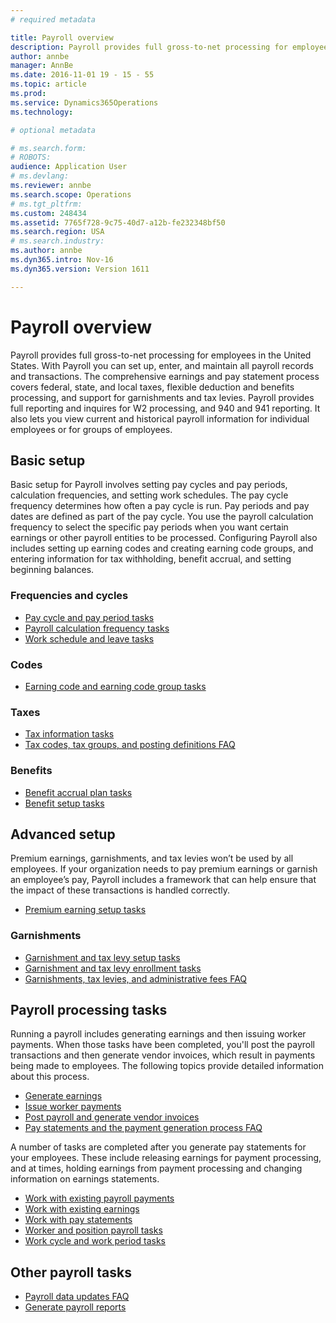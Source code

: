 ```yaml
---
# required metadata

title: Payroll overview
description: Payroll provides full gross-to-net processing for employees in the United States. With Payroll you can set up, enter, and maintain all payroll records and transactions. The comprehensive earnings and pay statement process covers federal, state, and local taxes, flexible deduction and benefits processing, and support for garnishments and tax levies. Payroll provides full reporting and inquires for W2 processing, and 940 and 941 reporting. It also lets you view current and historical payroll information for individual employees or for groups of employees.
author: annbe
manager: AnnBe
ms.date: 2016-11-01 19 - 15 - 55
ms.topic: article
ms.prod: 
ms.service: Dynamics365Operations
ms.technology: 

# optional metadata

# ms.search.form: 
# ROBOTS: 
audience: Application User
# ms.devlang: 
ms.reviewer: annbe
ms.search.scope: Operations
# ms.tgt_pltfrm: 
ms.custom: 248434
ms.assetid: 7765f728-9c75-40d7-a12b-fe232348bf50
ms.search.region: USA
# ms.search.industry: 
ms.author: annbe
ms.dyn365.intro: Nov-16
ms.dyn365.version: Version 1611

---
```


# Payroll overview

Payroll provides full gross-to-net processing for employees in the United States. With Payroll you can set up, enter, and maintain all payroll records and transactions. The comprehensive earnings and pay statement process covers federal, state, and local taxes, flexible deduction and benefits processing, and support for garnishments and tax levies. Payroll provides full reporting and inquires for W2 processing, and 940 and 941 reporting. It also lets you view current and historical payroll information for individual employees or for groups of employees.

Basic setup
-----------

Basic setup for Payroll involves setting pay cycles and pay periods, calculation frequencies, and setting work schedules. The pay cycle frequency determines how often a pay cycle is run. Pay periods and pay dates are defined as part of the pay cycle. You use the payroll calculation frequency to select the specific pay periods when you want certain earnings or other payroll entities to be processed. Configuring Payroll also includes setting up earning codes and creating earning code groups, and entering information for tax withholding, benefit accrual, and setting beginning balances.

### Frequencies and cycles

-   [Pay cycle and pay period tasks](pay-cycle-pay-period-tasks-sample.md)
-   [Payroll calculation frequency tasks](payroll-calculation-frequencies-tasks.md)
-   [Work schedule and leave tasks](work-schedule-leave-tasks.md)

### Codes

-   [Earning code and earning code group tasks](earning-code-group-tasks.md)

### Taxes

-   [Tax information tasks](tax-information-tasks.md)
-   [Tax codes, tax groups, and posting definitions FAQ](tax-codes-tax-groups-posting-definitions.md)

### Benefits

-   [Benefit accrual plan tasks](benefit-accrual-plan-tasks.md)
-   [Benefit setup tasks](benefit-set-up-tasks.md)

## Advanced setup
Premium earnings, garnishments, and tax levies won’t be used by all employees. If your organization needs to pay premium earnings or garnish an employee’s pay, Payroll includes a framework that can help ensure that the impact of these transactions is handled correctly.

-   [Premium earning setup tasks](premium-earning-setup-tasks.md)

### Garnishments

-   [Garnishment and tax levy setup tasks](garnishment-tax-levy-set-up-tasks.md)
-   [Garnishment and tax levy enrollment tasks](garnishment-tax-levy-enrollment-tasks.md)
-   [Garnishments, tax levies, and administrative fees FAQ](garnishment-tax-levy-administrative-fees.md)

## Payroll processing tasks
Running a payroll includes generating earnings and then issuing worker payments. When those tasks have been completed, you'll post the payroll transactions and then generate vendor invoices, which result in payments being made to employees. The following topics provide detailed information about this process.

-   [Generate earnings](generate-earnings.md)
-   [Issue worker payments](issue-worker-payments.md)
-   [Post payroll and generate vendor invoices](post-payroll-generate-vendor-invoices.md)
-   [Pay statements and the payment generation process FAQ](pay-statements-payment-generation-process.md)

A number of tasks are completed after you generate pay statements for your employees. These include releasing earnings for payment processing, and at times, holding earnings from payment processing and changing information on earnings statements.

-   [Work with existing payroll payments](existing-payroll-payments.md)
-   [Work with existing earnings](existing-earnings.md)
-   [Work with pay statements](pay-statements.md)
-   [Worker and position payroll tasks](worker-position-payroll-tasks.md)
-   [Work cycle and work period tasks](work-cycle-work-period-tasks.md)

## Other payroll tasks
-   [Payroll data updates FAQ](payroll-data-updates.md)
-   [Generate payroll reports](generate-payroll-reports.md)

 

